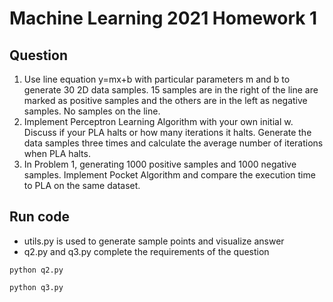 # Machine Learning 2021 Homework 1

## Question
1. Use line equation y=mx+b with particular parameters m and b to generate 30 2D data samples. 15 samples are in the right of the line are marked as positive samples and the others are in the left as negative samples. No samples on the line.
2. Implement Perceptron Learning Algorithm with your own initial w. Discuss if your PLA halts or how many iterations it halts. Generate the data samples three times and calculate the average number of iterations when PLA halts.
3. In Problem 1, generating 1000 positive samples and 1000 negative samples. Implement Pocket Algorithm and compare the execution time to PLA on the same dataset.

## Run code
- utils.py is used to generate sample points and visualize answer
- q2.py and q3.py complete the requirements of the question

```
python q2.py
```
```
python q3.py
```
